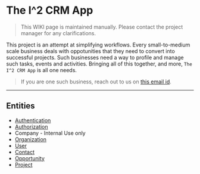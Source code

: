 # The I^2 CRM App
> This WIKI page is maintained manually. Please contact the project manager for any clarifications.

This project is an attempt at simplifying workflows. Every small-to-medium scale business deals with oppotunities that they need to convert into successful projects. Such businesses need a way to profile and manage such tasks, events and activities. Bringing all of this together, and more, `The I^2 CRM App` is all one needs.

> If you are one such business, reach out to us on [this email id](mailto:jayash1819@gmail.com).

---

## Entities

* [Authentication](./authentication/index.md)  
* [Authorization](./authorization/index.md)  
* Company - Internal Use only
* [Organization](./organization/index.md)  
* [User](./user/index.md)
* [Contact](./contact/index.md)
* [Opportunity](./opportunity/index.md)  
* [Project](./project/index.md)  
